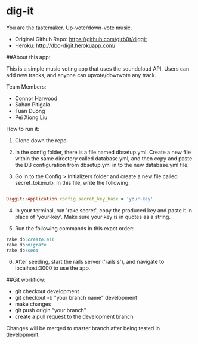 dig-it
======

You are the tastemaker. Up-vote/down-vote music.

- Original Github Repo: https://github.com/girb0t/diggit
- Heroku: http://dbc-digit.herokuapp.com/

##About this app:


This is a simple music voting app that uses the soundcloud API. Users can add new tracks, and anyone can upvote/downvote any track.

Team Members:

- Connor Harwood
- Sahan Pitigala
- Tuan Duong
- Pei Xiong Liu


How to run it:

1. Clone down the repo.

2. In the config folder, there is a file named dbsetup.yml. Create a new file within the same directory called database.yml, and then copy and paste the DB configuration from dbsetup.yml in to the new database.yml file.

3. Go in to the Config > Initializers folder and create a new file called secret_token.rb. In this file, write the following:

```ruby

Diggit::Application.config.secret_key_base = 'your-key'

```

4. In your terminal, run 'rake secret', copy the produced key and paste it in place of 'your-key'. Make sure your key is in quotes as a string.

5. Run the following commands in this exact order:

```ruby
rake db:create:all
rake db:migrate
rake db:seed
```

6. After seeding, start the rails server ('rails s'), and navigate to localhost:3000 to use the app.


##Git workflow:


- git checkout development
- git checkout -b "your branch name" development
- make changes
- git push origin "your branch"
- create a pull request to the development branch

Changes will be merged to master branch after being tested in development.


